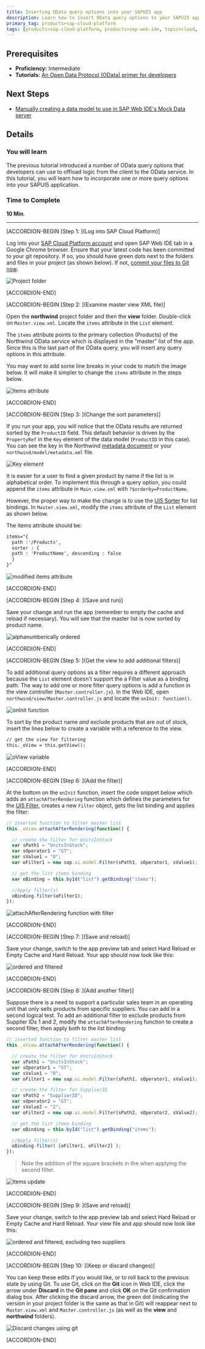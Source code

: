 ```yaml
---
title: Inserting OData query options into your SAPUI5 app
description: Learn how to insert OData query options to your SAPUI5 app
primary_tag: products>sap-cloud-platform
tags: [products>sap-cloud-platform, products>sap-web-ide, topic>cloud, topic>html5, topic>mobile, topic>odata, topic>sapui5, tutorial>intermediate ]
---
```


## Prerequisites  
- **Proficiency:** Intermediate
- **Tutorials:** [An Open Data Protocol (OData) primer for developers](https://developers.sap.com/tutorials/hcp-webide-odata-primer.html)

## Next Steps
- [Manually creating a data model to use in SAP Web IDE's Mock Data server](https://developers.sap.com/tutorials/hcp-webide-create-odata-model.html)

## Details
### You will learn  
The previous tutorial introduced a number of OData query options that developers can use to offload logic from the client to the OData service. In this tutorial, you will learn how to incorporate one or more query options into your SAPUI5 application.

### Time to Complete
**10 Min**.

---

[ACCORDION-BEGIN [Step 1: ](Log into SAP Cloud Platform)]

Log into your [SAP Cloud Platform account](https://account.hanatrial.ondemand.com) and open SAP Web IDE tab in a Google Chrome browser. Ensure that your latest code has been committed to your git repository. If so, you should have green dots next to the folders and files in your project (as shown below). If not, [commit your files to Git now](https://developers.sap.com/tutorials/hcp-webide-commit-git.html).

![Project folder](https://raw.githubusercontent.com/SAPDocuments/Tutorials/master/tutorials/hcp-webide-inserting-query-options/mob3-5_1.png)


[ACCORDION-END]

[ACCORDION-BEGIN [Step 2: ](Examine master view XML file)]

Open the **northwind** project folder and then the **view** folder. Double-click on `Master.view.xml`. Locate the `items` attribute in the `List` element.

The `items` attribute points to the primary collection (Products) of the Northwind OData service which is displayed in the "master" list of the app. Since this is the last part of the OData query, you will insert any query options in this attribute.

You may want to add some line breaks in your code to match the image below. It will make it simpler to change the `items` attribute in the steps below.

![Items attribute](https://raw.githubusercontent.com/SAPDocuments/Tutorials/master/tutorials/hcp-webide-inserting-query-options/mob3-5_2.png)


[ACCORDION-END]

[ACCORDION-BEGIN [Step 3: ](Change the sort parameters)]

If you run your app, you will notice that the OData results are returned sorted by the `ProductID` field. This default behavior is driven by the `PropertyRef` in the `Key` element of the data model (`ProductID` in this case). You can see the key in the Northwind [metadata document](http://services.odata.org/V2/Northwind/Northwind.svc/$metadata) or your `northwind/model/metadata.xml` file.

![Key element](https://raw.githubusercontent.com/SAPDocuments/Tutorials/master/tutorials/hcp-webide-inserting-query-options/mob3-5_3.png)


It is easier for a user to find a given product by name if the list is in alphabetical order. To implement this through a query option, you could append the `items` attribute in `Main.view.xml` with `?$orderby=ProductName`.

However, the proper way to make the change is to use the [UI5 Sorter](https://openui5.hana.ondemand.com/#/api/sap.ui.model.Sorter) for list bindings. In `Master.view.xml`, modify the `items` attribute of the `List` element as shown below.

The items attribute should be:

```xml
items="{
  path :'/Products',
  sorter : {
  path : 'ProductName', descending : false
  }
}"
```

![modified items attribute](mob3-5_4.png)


[ACCORDION-END]

[ACCORDION-BEGIN [Step 4: ](Save and run)]

Save your change and run the app (remember to empty the cache and reload if necessary). You will see that the master list is now sorted by product name.

![alphanumberically ordered](https://raw.githubusercontent.com/SAPDocuments/Tutorials/master/tutorials/hcp-webide-inserting-query-options/mob3-5_5.png)


[ACCORDION-END]

[ACCORDION-BEGIN [Step 5: ](Get the view to add additional filters)]

To add additional query options as a filter requires a different approach because the `List` element doesn't support the a Filter value as a binding path. The way to add one or more filter query options is add a function in the view controller (`Master.controller.js`). In the Web IDE, open `northwind/view/Master.controller.js` and locate the `onInit: function()`.

![onInit function](mob3-5_6.png)


To sort by the product name *and* exclude products that are out of stock, insert the lines below to create a variable with a reference to the view.

```xml
// get the view for filtering
this._oView = this.getView();
```

![oView variable](mob3-5_7.png)


[ACCORDION-END]

[ACCORDION-BEGIN [Step 6: ](Add the filter)]

At the bottom on the `onInit` function, insert the code snippet below which adds an `attachAfterRendering` function which defines the parameters for the [UI5 Filter](https://openui5.hana.ondemand.com/#/api/sap.ui.model.Filter), creates a new `Filter` object, gets the list binding and applies the filter:

```javascript
// inserted function to filter master list
this._oView.attachAfterRendering(function() {

  // create the filter for UnitsInStock
  var sPath1 = "UnitsInStock";
  var sOperator1 = "GT";
  var sValue1 = "0";
  var oFilter1 = new sap.ui.model.Filter(sPath1, sOperator1, sValue1);

  // get the list items binding
  var oBinding = this.byId("list").getBinding("items");

  //Apply filter(s)
  oBinding.filter(oFilter1);
});
```

![attachAfterRendering function with filter](mob3-5_8a.png)


[ACCORDION-END]

[ACCORDION-BEGIN [Step 7: ](Save and reload)]

Save your change, switch to the app preview tab and select Hard Reload or Empty Cache and Hard Reload. Your app should now look like this:

![ordered and filtered](mob3-5_8b.png)


[ACCORDION-END]

[ACCORDION-BEGIN [Step 8: ](Add another filter)]

Suppose there is a need to support a particular sales team in an operating unit that only sells products from specific suppliers. You can add in a second logical test. To add an additional filter to exclude products from Supplier IDs 1 and 2, modify the `attachAfterRendering` function to create a second filter, then apply both to the list binding:

```javascript
// inserted function to filter master list
this._oView.attachAfterRendering(function() {

  // create the filter for UnitsInStock
  var sPath1 = "UnitsInStock";
  var sOperator1 = "GT";
  var sValue1 = "0";
  var oFilter1 = new sap.ui.model.Filter(sPath1, sOperator1, sValue1);

  // create the filter for SupplierID
  var sPath2 = "SupplierID";
  var sOperator2 = "GT";
  var sValue2 = "2";
  var oFilter2 = new sap.ui.model.Filter(sPath2, sOperator2, sValue2);

  // get the list items binding
  var oBinding = this.byId("list").getBinding("items");

  //Apply filter(s)
  oBinding.filter( [oFilter1, oFilter2] );
});
```

> Note the addition of the square brackets in the when applying the second filter.

![items update](mob3-5_9a.png)


[ACCORDION-END]

[ACCORDION-BEGIN [Step 9: ](Save and reload)]

Save your change, switch to the app preview tab and select Hard Reload or Empty Cache and Hard Reload. Your view file and app should now look like this:

![ordered and filtered, excluding two suppliers](mob3-5_9b.png)



[ACCORDION-END]

[ACCORDION-BEGIN [Step 10: ](Keep or discard changes)]

You can keep these edits if you would like, or to roll back to the previous state by using Git. To use Git, click on the **Git** icon in Web IDE, click the arrow under **Discard** in the **Git pane** and click **OK** on the Git confirmation dialog box. After clicking the discard arrow, the green dot (indicating the version in your project folder is the same as that in Git) will reappear next to `Master.view.xml` and `Master.controller.js` (as well as the **view** and **northwind** folders).


![Discard changes using git](mob3-5_10.png)


[ACCORDION-END]

